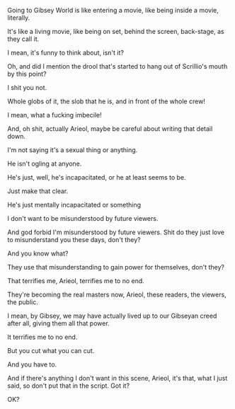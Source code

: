 Going to Gibsey World is like entering a movie, like being inside a movie, literally.

It's like a living movie, like being on set, behind the screen, back-stage, as they call it.

I mean, it's funny to think about, isn't it?

Oh, and did I mention the drool that's started to hang out of Scrillio's mouth by this point?

I shit you not.

Whole globs of it, the slob that he is, and in front of the whole crew!

I mean, what a fucking imbecile!

And, oh shit, actually Arieol, maybe be careful about writing that detail down.

I'm not saying it's a sexual thing or anything.

He isn't ogling at anyone.

He's just, well, he's incapacitated, or he at least seems to be.

Just make that clear.

He's just mentally incapacitated or something

I don't want to be misunderstood by future viewers.

And god forbid I'm misunderstood by future viewers. Shit do they just love to misunderstand you these days, don't they?

And you know what?

They use that misunderstanding to gain power for themselves, don't they?

That terrifies me, Arieol, terrifies me to no end.

They're becoming the real masters now, Arieol, these readers, the viewers, the public.

I mean, by Gibsey, we may have actually lived up to our Gibseyan creed after all, giving them all that power.

It terrifies me to no end.

But you cut what you can cut.

And you have to.

And if there's anything I don't want in this scene, Arieol, it's that, what I just said, so don't put that in the script. Got it?

OK?